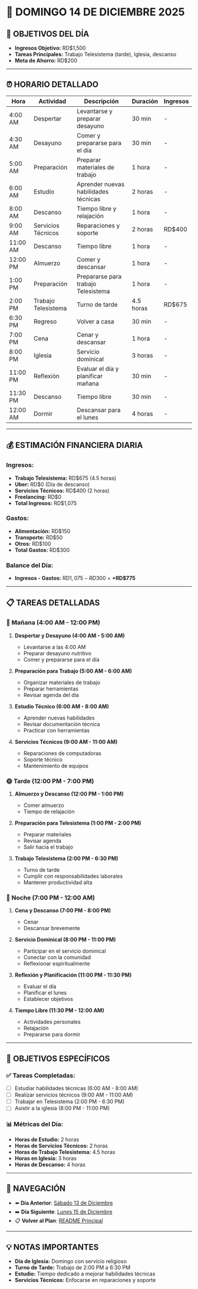 # 📅 **DOMINGO 14 DE DICIEMBRE 2025**

## 🎯 **OBJETIVOS DEL DÍA**
- **Ingresos Objetivo:** RD$1,500
- **Tareas Principales:** Trabajo Telesistema (tarde), Iglesia, descanso
- **Meta de Ahorro:** RD$200

---

## ⏰ **HORARIO DETALLADO**

| Hora | Actividad | Descripción | Duración | Ingresos |
|------|-----------|-------------|----------|----------|
| 4:00 AM | Despertar | Levantarse y preparar desayuno | 30 min | - |
| 4:30 AM | Desayuno | Comer y prepararse para el día | 30 min | - |
| 5:00 AM | Preparación | Preparar materiales de trabajo | 1 hora | - |
| 6:00 AM | Estudio | Aprender nuevas habilidades técnicas | 2 horas | - |
| 8:00 AM | Descanso | Tiempo libre y relajación | 1 hora | - |
| 9:00 AM | Servicios Técnicos | Reparaciones y soporte | 2 horas | RD$400 |
| 11:00 AM | Descanso | Tiempo libre | 1 hora | - |
| 12:00 PM | Almuerzo | Comer y descansar | 1 hora | - |
| 1:00 PM | Preparación | Prepararse para trabajo Telesistema | 1 hora | - |
| 2:00 PM | Trabajo Telesistema | Turno de tarde | 4.5 horas | RD$675 |
| 6:30 PM | Regreso | Volver a casa | 30 min | - |
| 7:00 PM | Cena | Cenar y descansar | 1 hora | - |
| 8:00 PM | Iglesia | Servicio dominical | 3 horas | - |
| 11:00 PM | Reflexión | Evaluar el día y planificar mañana | 30 min | - |
| 11:30 PM | Descanso | Tiempo libre | 30 min | - |
| 12:00 AM | Dormir | Descansar para el lunes | 4 horas | - |

---

## 💰 **ESTIMACIÓN FINANCIERA DIARIA**

### **Ingresos:**
- **Trabajo Telesistema:** RD$675 (4.5 horas)
- **Uber:** RD$0 (Día de descanso)
- **Servicios Técnicos:** RD$400 (2 horas)
- **Freelancing:** RD$0
- **Total Ingresos:** RD$1,075

### **Gastos:**
- **Alimentación:** RD$150
- **Transporte:** RD$50
- **Otros:** RD$100
- **Total Gastos:** RD$300

### **Balance del Día:**
- **Ingresos - Gastos:** RD$1,075 - RD$300 = **+RD$775**

---

## 📋 **TAREAS DETALLADAS**

### **🌅 Mañana (4:00 AM - 12:00 PM)**
1. **Despertar y Desayuno (4:00 AM - 5:00 AM)**
   - Levantarse a las 4:00 AM
   - Preparar desayuno nutritivo
   - Comer y prepararse para el día

2. **Preparación para Trabajo (5:00 AM - 6:00 AM)**
   - Organizar materiales de trabajo
   - Preparar herramientas
   - Revisar agenda del día

3. **Estudio Técnico (6:00 AM - 8:00 AM)**
   - Aprender nuevas habilidades
   - Revisar documentación técnica
   - Practicar con herramientas

4. **Servicios Técnicos (9:00 AM - 11:00 AM)**
   - Reparaciones de computadoras
   - Soporte técnico
   - Mantenimiento de equipos

### **🌞 Tarde (12:00 PM - 7:00 PM)**
1. **Almuerzo y Descanso (12:00 PM - 1:00 PM)**
   - Comer almuerzo
   - Tiempo de relajación

2. **Preparación para Telesistema (1:00 PM - 2:00 PM)**
   - Preparar materiales
   - Revisar agenda
   - Salir hacia el trabajo

3. **Trabajo Telesistema (2:00 PM - 6:30 PM)**
   - Turno de tarde
   - Cumplir con responsabilidades laborales
   - Mantener productividad alta

### **🌙 Noche (7:00 PM - 12:00 AM)**
1. **Cena y Descanso (7:00 PM - 8:00 PM)**
   - Cenar
   - Descansar brevemente

2. **Servicio Dominical (8:00 PM - 11:00 PM)**
   - Participar en el servicio dominical
   - Conectar con la comunidad
   - Reflexionar espiritualmente

3. **Reflexión y Planificación (11:00 PM - 11:30 PM)**
   - Evaluar el día
   - Planificar el lunes
   - Establecer objetivos

4. **Tiempo Libre (11:30 PM - 12:00 AM)**
   - Actividades personales
   - Relajación
   - Prepararse para dormir

---

## 🎯 **OBJETIVOS ESPECÍFICOS**

### **✅ Tareas Completadas:**
- [ ] Estudiar habilidades técnicas (6:00 AM - 8:00 AM)
- [ ] Realizar servicios técnicos (9:00 AM - 11:00 AM)
- [ ] Trabajar en Telesistema (2:00 PM - 6:30 PM)
- [ ] Asistir a la iglesia (8:00 PM - 11:00 PM)

### **📊 Métricas del Día:**
- **Horas de Estudio:** 2 horas
- **Horas de Servicios Técnicos:** 2 horas
- **Horas de Trabajo Telesistema:** 4.5 horas
- **Horas en Iglesia:** 3 horas
- **Horas de Descanso:** 4 horas

---

## 🔗 **NAVEGACIÓN**
- ⬅️ **Día Anterior**: [Sábado 13 de Diciembre](Sabado_13.md)
- ➡️ **Día Siguiente**: [Lunes 15 de Diciembre](../Semana_3/Lunes_15.md)
- 📋 **Volver al Plan**: [README Principal](../../../README.md)

---

## 💡 **NOTAS IMPORTANTES**
- **Día de Iglesia:** Domingo con servicio religioso
- **Turno de Tarde:** Trabajo de 2:00 PM a 6:30 PM
- **Estudio:** Tiempo dedicado a mejorar habilidades técnicas
- **Servicios Técnicos:** Enfocarse en reparaciones y soporte
